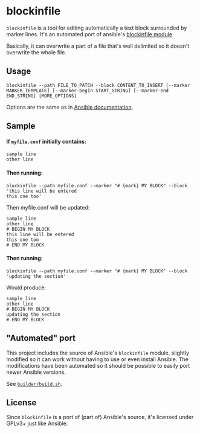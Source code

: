 # blockinfile

`blockinfile` is a tool for editing automatically a text block surrounded by marker lines. It's an automated port of ansible's [blockinfile module](https://docs.ansible.com/ansible/latest/collections/ansible/builtin/blockinfile_module.html).

Basically, it can overwrite a part of a file that's well delimited so it doesn't overwrite the whole file.

## Usage

```
blockinfile --path FILE_TO_PATCH --block CONTENT_TO_INSERT [--marker MARKER_TEMPLATE] [--marker-begin START_STRING] [--marker-end END_STRING] [MORE_OPTIONS]
```

Options are the same as in [Ansible documentation](https://docs.ansible.com/ansible/latest/collections/ansible/builtin/blockinfile_module.html).

## Sample

#### If `myfile.conf` initially contains:

```
sample line
other line
```

#### Then running:

```
blockinfile --path myfile.conf --marker "# {mark} MY BLOCK" --block 'this line will be entered
this one too'
```

Then myfile.conf will be updated:

```
sample line
other line
# BEGIN MY BLOCK
this line will be entered
this one too
# END MY BLOCK
```

#### Then running:

```
blockinfile --path myfile.conf --marker "# {mark} MY BLOCK" --block 'updating the section'
```

Would produce:

```
sample line
other line
# BEGIN MY BLOCK
updating the section
# END MY BLOCK
```

## "Automated" port

This project includes the source of Ansible's `blockinfile` module, slightly modified so it can work without having to use or even install Ansible. The modifications have been automated so it should be possible to easily port newer Ansible versions.

See [`builder/build.sh`](builder/build.sh).

## License

Since `blockinfile` is a port of (part of) Ansible's source, it's licensed under GPLv3+ just like Ansible.
